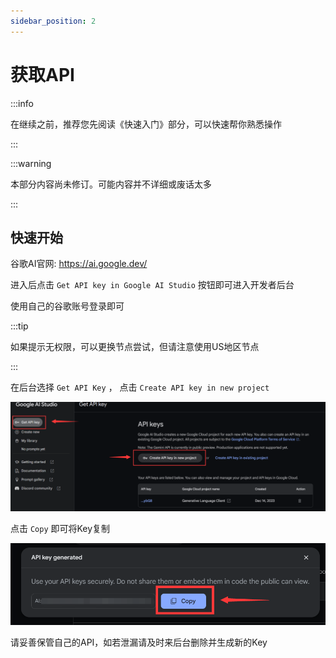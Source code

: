 ```yaml
---
sidebar_position: 2
---
```

# 获取API
:::info

在继续之前，推荐您先阅读《快速入门》部分，可以快速帮你熟悉操作

:::

:::warning

本部分内容尚未修订。可能内容并不详细或废话太多

:::


## 快速开始

谷歌AI官网: https://ai.google.dev/

进入后点击 `Get API key in Google AI Studio` 按钮即可进入开发者后台

使用自己的谷歌账号登录即可

:::tip

如果提示无权限，可以更换节点尝试，但请注意使用US地区节点

:::

在后台选择 `Get API Key` ， 点击 ` Create API key in new project `

![ge](./img/ge1.png)

点击 `Copy` 即可将Key复制

![ge](./img/ge2.png)

请妥善保管自己的API，如若泄漏请及时来后台删除并生成新的Key